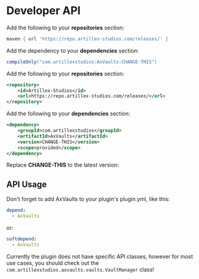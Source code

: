 # Developer API

<tabs>

<tab title="Gradle">

Add the following to your **repositories** section:
```groovy
maven { url 'https://repo.artillex-studios.com/releases/' }
```

Add the dependency to your **dependencies** section:

```groovy
compileOnly("com.artillexstudios:AxVaults:CHANGE-THIS")
```
</tab>

<tab title="Maven">

Add the following to your **repositories** section:
```xml
<repository>
    <id>Artillex-Studios</id>
    <url>https://repo.artillex-studios.com/releases/</url>
</repository>
```

Add the following to your **dependencies** section:

```xml
<dependency>
    <groupId>com.artillexstudios</groupId>
    <artifactId>AxVaults</artifactId>
    <version>CHANGE-THIS</version>
    <scope>provided</scope>
</dependency>
```
</tab>
</tabs>
<p>Replace <b>CHANGE-THIS</b> to the latest version: <a href="https://repo.artillex-studios.com/#/releases/com/artillexstudios/AxVaults"><img src="https://repo.artillex-studios.com/api/badge/latest/releases/com/artillexstudios/AxVaults?color=40c14a&amp;amp;name=AxVaults" alt=""/></a></p>

## API Usage

Don't forget to add AxVaults to your plugin's plugin.yml, like this:
```yaml
depend:
  - AxVaults
```
or:
```yaml
softdepend:
  - AxVaults
```

Currently the plugin does not have specific API classes, however for most use cases, you should check out the `com.artillexstudios.axvaults.vaults.VaultManager` class!